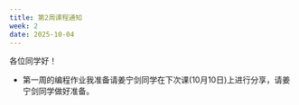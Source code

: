 ```yaml
---
title: 第2周课程通知
week: 2
date: 2025-10-04
---
```


各位同学好！

- 第一周的编程作业我准备请姜宁剑同学在下次课(10月10日)上进行分享，请姜宁剑同学做好准备。


